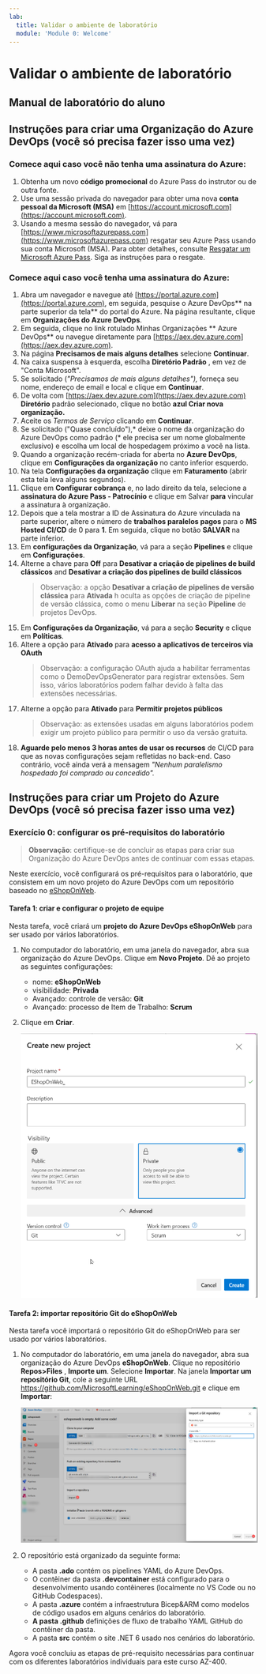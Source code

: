 ```yaml
---
lab:
  title: Validar o ambiente de laboratório
  module: 'Module 0: Welcome'
---
```


# Validar o ambiente de laboratório

## Manual de laboratório do aluno

## Instruções para criar uma Organização do Azure DevOps (você só precisa fazer isso uma vez)

### Comece aqui caso você não tenha uma assinatura do Azure:
1. Obtenha um novo **código promocional** do Azure Pass do instrutor ou de outra fonte.
1. Use uma sessão privada do navegador para obter uma nova **conta pessoal da Microsoft (MSA)** em [https://account.microsoft.com](https://account.microsoft.com).
1. Usando a mesma sessão do navegador, vá para [https://www.microsoftazurepass.com](https://www.microsoftazurepass.com) resgatar seu Azure Pass usando sua conta Microsoft (MSA). Para obter detalhes, consulte [Resgatar um Microsoft Azure Pass](https://www.microsoftazurepass.com/Home/HowTo?Length=5). Siga as instruções para o resgate.

### Comece aqui caso você tenha uma assinatura do Azure:

1. Abra um navegador e navegue até [https://portal.azure.com](https://portal.azure.com), em seguida, pesquise o Azure DevOps** na parte superior da tela** do portal do Azure. Na página resultante, clique em **Organizações do Azure DevOps**.
1. Em seguida, clique no link rotulado Minhas Organizações ** Azure DevOps** ou navegue diretamente para [https://aex.dev.azure.com](https://aex.dev.azure.com).
1. Na página **Precisamos de mais alguns detalhes** selecione **Continuar**.
1. Na caixa suspensa à esquerda, escolha **Diretório Padrão** , em vez de "Conta Microsoft".
1. Se solicitado (*"Precisamos de mais alguns detalhes"),* forneça seu nome, endereço de email e local e clique em **Continuar**.
1. De volta com [https://aex.dev.azure.com](https://aex.dev.azure.com) **Diretório** padrão selecionado, clique no botão **azul Criar nova organização.**
1. Aceite os *Termos de Serviço* clicando em **Continuar**.
1. Se solicitado ("Quase concluído"),* deixe o nome da organização do Azure DevOps como padrão (* ele precisa ser um nome globalmente exclusivo) e escolha um local de hospedagem próximo a você na lista.
1. Quando a organização recém-criada for aberta no **Azure DevOps**, clique em **Configurações da organização** no canto inferior esquerdo.
1. Na tela **Configurações da organização** clique em **Faturamento** (abrir esta tela leva alguns segundos).
1. Clique em **Configurar cobrança** e, no lado direito da tela, selecione a **assinatura do Azure Pass - Patrocínio** e clique em Salvar **para** vincular a assinatura à organização.
1. Depois que a tela mostrar a ID de Assinatura do Azure vinculada na parte superior, altere o número de **trabalhos paralelos pagos** para o **MS Hosted CI/CD** de 0 para **1**. Em seguida, clique no botão **SALVAR** na parte inferior.
1. Em **configurações da Organização**, vá para a seção **Pipelines** e clique em **Configurações**.
1. Alterne a chave para **Off** para **Desativar a criação de pipelines de build clássicos** and **Desativar a criação dos pipelines de build clássicos**
    > Observação: a opção **Desativar a criação de pipelines de versão clássica** para **Ativada** h oculta as opções de criação de pipeline de versão clássica, como o menu **Liberar** na seção **Pipeline** de projetos DevOps.
1. Em **Configurações da Organização**, vá para a seção **Security** e clique em **Políticas**.
1. Altere a opção para **Ativado** para **acesso a aplicativos de terceiros via OAuth**
    > Observação: a configuração OAuth ajuda a habilitar ferramentas como o DemoDevOpsGenerator para registrar extensões. Sem isso, vários laboratórios podem falhar devido à falta das extensões necessárias.
1. Alterne a opção para **Ativado** para **Permitir projetos públicos**
    > Observação: as extensões usadas em alguns laboratórios podem exigir um projeto público para permitir o uso da versão gratuita.
1. **Aguarde pelo menos 3 horas antes de usar os recursos** de CI/CD para que as novas configurações sejam refletidas no back-end. Caso contrário, você ainda verá a mensagem *"Nenhum paralelismo hospedado foi comprado ou concedido".*

## Instruções para criar um Projeto do Azure DevOps (você só precisa fazer isso uma vez)

### Exercício 0: configurar os pré-requisitos do laboratório

> **Observação**: certifique-se de concluir as etapas para criar sua Organização do Azure DevOps antes de continuar com essas etapas.

Neste exercício, você configurará os pré-requisitos para o laboratório, que consistem em um novo projeto do Azure DevOps com um repositório baseado no [eShopOnWeb](https://github.com/MicrosoftLearning/eShopOnWeb).

#### Tarefa 1: criar e configurar o projeto de equipe

Nesta tarefa, você criará um **projeto do Azure DevOps eShopOnWeb** para ser usado por vários laboratórios.

1. No computador do laboratório, em uma janela do navegador, abra sua organização do Azure DevOps. Clique em **Novo Projeto**. Dê ao projeto as seguintes configurações:
    - nome: **eShopOnWeb**
    - visibilidade: **Privada**
    - Avançado: controle de versão: **Git**
    - Avançado: processo de Item de Trabalho: **Scrum**

2. Clique em **Criar**.

    ![Criar Projeto](images/create-project.png)

#### Tarefa 2: importar repositório Git do eShopOnWeb

Nesta tarefa você importará o repositório Git do eShopOnWeb para ser usado por vários laboratórios.

1. No computador do laboratório, em uma janela do navegador, abra sua organização do Azure DevOps **eShopOnWeb**. Clique no repositório **Repos>Files** , **Importe um**. Selecione **Importar**. Na janela **Importar um repositório Git**, cole a seguinte URL https://github.com/MicrosoftLearning/eShopOnWeb.git e clique em **Importar**:

    ![Importar repositório](images/import-repo.png)

2. O repositório está organizado da seguinte forma:
    - A pasta **.ado** contém os pipelines YAML do Azure DevOps.
    - O contêiner da pasta **.devcontainer** está configurado para o desenvolvimento usando contêineres (localmente no VS Code ou no GitHub Codespaces).
    - A pasta **.azure** contém a infraestrutura Bicep&ARM como modelos de código usados em alguns cenários do laboratório.
    - **A pasta .github** definições de fluxo de trabalho YAML GitHub do contêiner da pasta.
    - A pasta **src** contém o site .NET 6 usado nos cenários do laboratório.

Agora você concluiu as etapas de pré-requisito necessárias para continuar com os diferentes laboratórios individuais para este curso AZ-400.
